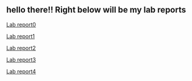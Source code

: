 hello there!! 
Right below will be my lab reports
---

[Lab report0](stevencode.md)

[Lab report1](lab-report-1-week-0.md)

[Lab report2](lab-report-weel-3.md)

[Lab report3](labreport_5.md)

[Lab report4](lab-report-week-7.md)

